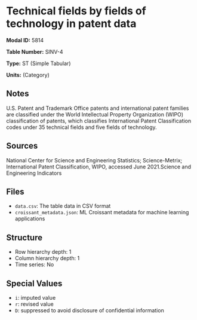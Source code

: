 # Technical fields by fields of technology in patent data

**Modal ID:** 5814

**Table Number:** SINV-4

**Type:** ST (Simple Tabular)

**Units:** (Category)

## Notes

U.S. Patent and Trademark Office patents and international patent families are classified under the World Intellectual Property Organization (WIPO) classification of patents, which classifies International Patent Classification codes under 35 technical fields and five fields of technology.

## Sources

National Center for Science and Engineering Statistics; Science-Metrix; International Patent Classification, WIPO, accessed June 2021.Science and Engineering Indicators

## Files

- `data.csv`: The table data in CSV format
- `croissant_metadata.json`: ML Croissant metadata for machine learning applications

## Structure

- Row hierarchy depth: 1
- Column hierarchy depth: 1
- Time series: No

## Special Values

- `i`: imputed value
- `r`: revised value
- `D`: suppressed to avoid disclosure of confidential information
